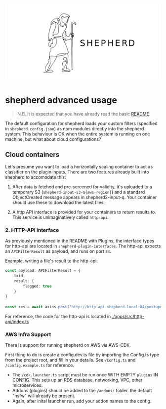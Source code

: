 <img src="./logo-github.png">

# shepherd advanced usage

> N.B. It is expected that you have already read the basic [README](./README.md).

The default configuration for shepherd loads your custom filters (specified in `shepherd.config.json`) as npm modules directly into the shepherd system. This behaviour is OK when the entire system is running on one machine, but what about cloud configurations?

## Cloud containers

Let's presume you want to load a horizontally scaling container to act as classifier on the plugin inputs. There are two features already built into shepherd to accomodate this:

1. After data is fetched and pre-screened for validity, it's uploaded to a temporary S3 (`shepherd-input-s3-${aws-region}`) and a standard ObjectCreated message appears in shepherd2-input-q. Your container should use these to download the latest files.

2. A http API interface is provided for your containers to return results to. This service is unimaginatively called `http-api`.



### 2. HTTP-API interface

As previously mentioned in the README with PlugIns, the interface types for http-api are located in `shepherd-plugin-interfaces`. The http-api expects an `APIFilterResult` as payload, and runs on port `84`.

Example, writing a file's result to the http-api:

```ts
const payload: APIFilterResult = {
	txid,
	result: {
		flagged: true
	}
}

const res = await axios.post('http://http-api.shepherd.local:84/postupdate', payload)
```

For reference, the code for the http-api is located in [./apps/src/http-api/index.ts](./apps/src/http-api/index.ts)

### AWS Infra Support

There is support for running shepherd on AWS via AWS-CDK. 

First thing to do is create a config.dev.ts file by importing the Config.ts type from the project root, and fill in your details. See `/Config.ts` and `/config.example.ts` for reference.

- The `/cdk.launcher.ts` script must be run once WITH EMPTY `plugins` IN CONFIG. This sets up an RDS database, networking, VPC, other microservices.  
- Addons (plugins) should be added to the `/addons/` folder. the default "nsfw" will already be present.
- Again, after inital launcher run, add your addon names to the config.
